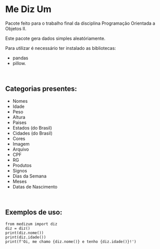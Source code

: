 # Me Diz Um

Pacote feito para o trabalho final da disciplina Programação Orientada a Objetos II.

Este pacote gera dados simples aleatóriamente. 

Para utilizar é necessário ter instalado as bibliotecas:
- pandas 
- pillow.

<br>

## Categorias presentes:
- Nomes
- Idade 
- Peso
- Altura
- Paises
- Estados (do Brasil)
- Cidades (do Brasil)
- Cores
- Imagem
- Arquivo
- CPF
- RG
- Produtos
- Signos
- Dias da Semana
- Meses
- Datas de Nascimento


<br>



## Exemplos de uso:

```
from medizum import diz
diz = diz()
print(diz.nome())
print(diz.idade())
print(f'Oi, me chamo {diz.nome()} e tenho {diz.idade()}!')
```




<br>
